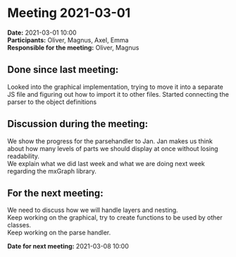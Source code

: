 # Meeting 2021-03-01

**Date:** 2021-03-01 10:00  
**Participants:** Oliver, Magnus, Axel, Emma  
**Responsible for the meeting:** Oliver, Magnus 

## Done since last meeting: 
Looked into the graphical implementation, trying to move it into a separate JS file and figuring out how to import it to other files. 
Started connecting the parser to the object definitions

## Discussion during the meeting:
We show the progress for the parsehandler to Jan. Jan makes us think about how many levels of parts we should display at once without losing readability.   
We explain what we did last week and what we are doing next week regarding the mxGraph library.

## For the next meeting:
We need to discuss how we will handle layers and nesting.   
Keep working on the graphical, try to create functions to be used by other classes.   
Keep working on the parse handler.  

**Date for next meeting:** 2021-03-08 10:00 
